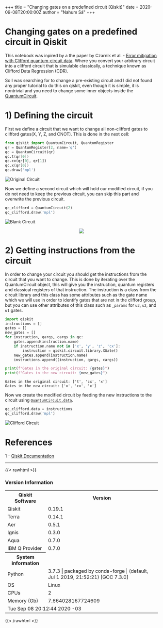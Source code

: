 +++
title =  "Changing gates on a predefined circuit (Qiskit)"
date = 2020-09-08T20:00:00Z
author = "Nahum Sá"
+++

# Changing gates on a predefined circuit in Qiskit

This notebook was inpired by a the paper by Czarnik et al. - [Error mitigation with Clifford quantum-circuit data](https://arxiv.org/abs/2005.10189). Where you convert your arbitrary circuit into a clifford circuit that is simulable classically, a technique known as Clifford Data Regression (CDR).

So I was searching for to change a pre-existing circuit and I did not found any proper tutorial to do this on qiskit, even though it is simple, it is nontrivial and you need to change some inner objects inside the [QuantumCircuit](https://qiskit.org/documentation/stubs/qiskit.circuit.QuantumCircuit.html).

# 1) Defining the circuit

First we define a circuit that we want to change all non-clifford gates to clifford gates(X, Y, Z, and CNOT). This is done in the next cell: 


```python
from qiskit import QuantumCircuit, QuantumRegister
qr = QuantumRegister(2, name='q')
qc = QuantumCircuit(qr)
qc.t(qr[0])
qc.cx(qr[0], qr[1])
qc.x(qr[0])
qc.draw('mpl')
```


![Original Circuit](/n-blog/figures/2020-09-08-Changing-Circuits_files/2020-09-08-Changing-Circuits_2_0.svg)


Now we define a second circuit which will hold our modified circuit, if you do not need to keep the previous circuit, you can skip this part and overwrite the previous circuit.


```python
qc_clifford = QuantumCircuit(2)
qc_clifford.draw('mpl')
```


![Blank Circuit](/n-blog/figures/2020-09-08-Changing-Circuits_files/2020-09-08-Changing-Circuits_4_0.svg)

<p style="text-align:center;"><img src="{{site.baseurl}}/assets/2020-09-08-Changing-Circuits_files/2020-09-08-Changing-Circuits_4_0.svg"></p>




# 2) Getting instructions from the circuit

In order to change your circuit you should get the instructions from the circuit that you want to change. This is done by iterating over the QuantumCircuit object, this will give you the instruction, quantum registers and classical registers of that instruction. The instruction is a class from the circuit library and this class has some attributes such as the gate name which we will use in order to identify gates that are not in the clifford group, but you can use other attributes of this class such as `_params` for `u3`, `u2`, and `u1` gates.


```python
import qiskit
instructions = []
gates = []
new_gates = []
for instruction, qargs, cargs in qc:
    gates.append(instruction.name)    
    if instruction.name not in ['x', 'y', 'z', 'cx']:
        instruction = qiskit.circuit.library.XGate()    
    new_gates.append(instruction.name)
    instructions.append((instruction, qargs, cargs))

print(f"Gates in the original circuit: {gates}")
print(f"Gates in the new circuit: {new_gates}")
```

    Gates in the original circuit: ['t', 'cx', 'x']
    Gates in the new circuit: ['x', 'cx', 'x']


Now we create the modified circuit by feeding the new instructions to the circuit using [`QuantumCircuit.data`](https://qiskit.org/documentation/stubs/qiskit.circuit.QuantumCircuit.data.html#qiskit.circuit.QuantumCircuit.data).


```python
qc_clifford.data = instructions
qc_clifford.draw('mpl')
```


![Clifford Circuit](/n-blog/figures/2020-09-08-Changing-Circuits_files/2020-09-08-Changing-Circuits_8_0.svg)

# References

1 -  [Qiskit Documentation](https://qiskit.org/documentation/)




---------------------------------------------------------------------------------

{{< rawhtml >}}
  <h3>Version Information</h3><table><tr><th>Qiskit Software</th><th>Version</th></tr><tr><td>Qiskit</td><td>0.19.1</td></tr><tr><td>Terra</td><td>0.14.1</td></tr><tr><td>Aer</td><td>0.5.1</td></tr><tr><td>Ignis</td><td>0.3.0</td></tr><tr><td>Aqua</td><td>0.7.0</td></tr><tr><td>IBM Q Provider</td><td>0.7.0</td></tr><tr><th>System information</th></tr><tr><td>Python</td><td>3.7.3 | packaged by conda-forge | (default, Jul  1 2019, 21:52:21) 
  [GCC 7.3.0]</td></tr><tr><td>OS</td><td>Linux</td></tr><tr><td>CPUs</td><td>2</td></tr><tr><td>Memory (Gb)</td><td>7.664028167724609</td></tr><tr><td colspan='2'>Tue Sep 08 20:12:44 2020 -03</td></tr></table>
{{< /rawhtml >}}
